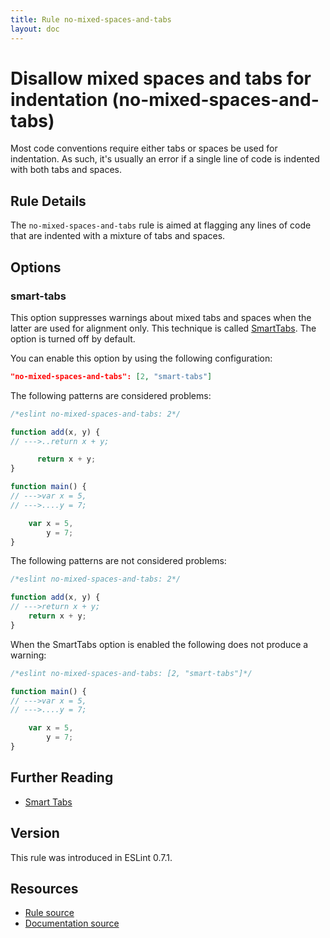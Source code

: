 ```yaml
---
title: Rule no-mixed-spaces-and-tabs
layout: doc
---
```

<!-- Note: No pull requests accepted for this file. See README.md in the root directory for details. -->

# Disallow mixed spaces and tabs for indentation (no-mixed-spaces-and-tabs)

Most code conventions require either tabs or spaces be used for indentation. As such, it's usually an error if a single line of code is indented with both tabs and spaces.

## Rule Details

The `no-mixed-spaces-and-tabs` rule is aimed at flagging any lines of code that are indented with a mixture of tabs and spaces.

## Options

### smart-tabs

This option suppresses warnings about mixed tabs and spaces when the latter are used for alignment only. This technique is called [SmartTabs](http://www.emacswiki.org/emacs/SmartTabs). The option is turned off by default.

You can enable this option by using the following configuration:

```json
"no-mixed-spaces-and-tabs": [2, "smart-tabs"]
```

The following patterns are considered problems:

```js
/*eslint no-mixed-spaces-and-tabs: 2*/

function add(x, y) {
// --->..return x + y;

      return x + y;
}

function main() {
// --->var x = 5,
// --->....y = 7;

    var x = 5,
        y = 7;
}
```

The following patterns are not considered problems:

```js
/*eslint no-mixed-spaces-and-tabs: 2*/

function add(x, y) {
// --->return x + y;
    return x + y;
}
```

When the SmartTabs option is enabled the following does not produce a warning:

```js
/*eslint no-mixed-spaces-and-tabs: [2, "smart-tabs"]*/

function main() {
// --->var x = 5,
// --->....y = 7;

    var x = 5,
        y = 7;
}
```


## Further Reading

* [Smart Tabs](http://www.emacswiki.org/emacs/SmartTabs)

## Version

This rule was introduced in ESLint 0.7.1.

## Resources

* [Rule source](https://github.com/eslint/eslint/tree/master/lib/rules/no-mixed-spaces-and-tabs.js)
* [Documentation source](https://github.com/eslint/eslint/tree/master/docs/rules/no-mixed-spaces-and-tabs.md)

